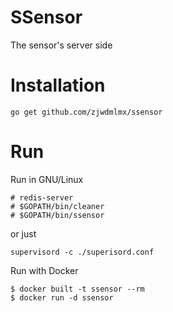 # SSensor

The sensor's server side

# Installation

```Shell
go get github.com/zjwdmlmx/ssensor
```

# Run

Run in GNU/Linux

```Shell
# redis-server
# $GOPATH/bin/cleaner
# $GOPATH/bin/ssensor
```

or just

```Shell
supervisord -c ./superisord.conf
```

Run with Docker

```Shell
$ docker built -t ssensor --rm 
$ docker run -d ssensor 
``` 
